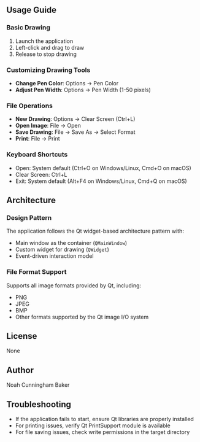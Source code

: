 ## Usage Guide

### Basic Drawing
1. Launch the application
2. Left-click and drag to draw
3. Release to stop drawing

### Customizing Drawing Tools
- **Change Pen Color**: Options → Pen Color
- **Adjust Pen Width**: Options → Pen Width (1-50 pixels)

### File Operations
- **New Drawing**: Options → Clear Screen (Ctrl+L)
- **Open Image**: File → Open
- **Save Drawing**: File → Save As → Select Format
- **Print**: File → Print

### Keyboard Shortcuts
- Open: System default (Ctrl+O on Windows/Linux, Cmd+O on macOS)
- Clear Screen: Ctrl+L
- Exit: System default (Alt+F4 on Windows/Linux, Cmd+Q on macOS)

## Architecture

### Design Pattern
The application follows the Qt widget-based architecture pattern with:
- Main window as the container (`QMainWindow`)
- Custom widget for drawing (`QWidget`)
- Event-driven interaction model

### File Format Support
Supports all image formats provided by Qt, including:
- PNG
- JPEG
- BMP
- Other formats supported by the Qt image I/O system

## License
None

## Author
Noah Cunningham Baker

## Troubleshooting
- If the application fails to start, ensure Qt libraries are properly installed
- For printing issues, verify Qt PrintSupport module is available
- For file saving issues, check write permissions in the target directory

